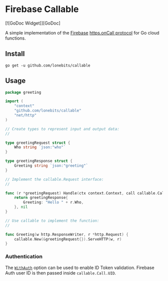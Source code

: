 # Firebase Callable

[![GoDoc Widget]][GoDoc]

A simple implementation of the [Firebase](https://firebase.google.com)
[https.onCall protocol](https://firebase.google.com/docs/functions/callable-reference)
for Go cloud functions.

## Install

`go get -u github.com/lonebits/callable`

## Usage

```go
package greeting

import (
	"context"
	"github.com/lonebits/callable"
	"net/http"
)

// Create types to represent input and output data:
//

type greetingRequest struct {
	Who string `json:"who"`
}

type greetingResponse struct {
	Greeting string `json:"greeting"`
}

// Implement the callable.Request interface:
//

func (r *greetingRequest) Handle(ctx context.Context, call callable.Call) (interface{}, error) {
	return greetingResponse{
		Greeting: "Hello " + r.Who,
	}, nil
}

// Use callable to implement the function:
//

func Greeting(w http.ResponseWriter, r *http.Request) {
	callable.New(&greetingRequest{}).ServeHTTP(w, r)
}
```

### Authentication

The [`WithAuth`](https://pkg.go.dev/github.com/lonebits/callable#WithAuth)
option can be used to enable ID Token validation. Firebase Auth  user ID
is then passed inside `callable.Call.UID`.
